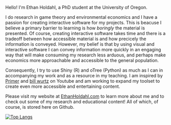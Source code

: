 Hello! I'm Ethan Holdahl, a PhD student at the University of Oregon. 

I do research in game theory and environmental economics and I have a passion for creating interactive software for my projects. This is beacuse I believe a primary barrier to learning is how <i>boringly</i> the material is presented. Of course, creating interactive software takes time and there is a tradeoff between how accessible material is and how precicely the information is conveyed. However, my belief is that by using visual and interactive software I can convey information more quickly in an engaging way that will make consuming my research less arduous, and perhaps make economics more approachable and accessible to the general population.

Consequently, I try to use Shiny (R) and oTree (Python) as much as I can in accompanying my work and as a resource in my teaching. I am inspired by [Primer](https://www.youtube.com/c/PrimerLearning) and [bill wurtz](https://www.youtube.com/user/billwurtz) on Youtube and am working to expand my toolset to create even more accessible and entertaining content. 


Please visit my website at [EthanHoldahl.com](https://ethanholdahl.com/) to learn more about me and to check out some of my research and educational content! All of which, of course, is stored here on Github.


[![Top Langs](https://github-readme-stats.vercel.app/api/top-langs/?username=ethanholdahl&exclude_repo=oTree-Demos,oTree&title_color=004623&text_color=462300&bg_color=FFFFF&border_color=004623&icon_color=330046&hide=Procfile&langs_count=6&layout=compact)](https://github.com/ethanholdahl)

<!--
**ethanholdahl/ethanholdahl** is a ✨ _special_ ✨ repository because its `README.md` (this file) appears on your GitHub profile.

Here are some ideas to get you started:

- 🔭 I’m currently working on ...
- 🌱 I’m currently learning ...
- 👯 I’m looking to collaborate on ...
- 🤔 I’m looking for help with ...
- 💬 Ask me about ...
- 📫 How to reach me: ...
- 😄 Pronouns: ...
- ⚡ Fun fact: ...
-->

